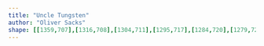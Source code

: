 ```yaml
---
title: "Uncle Tungsten"
author: "Oliver Sacks"
shape: [[1359,707],[1316,708],[1304,711],[1295,717],[1284,720],[1279,725],[1267,730],[1259,737],[1258,741],[1256,814],[1254,832],[1252,957],[1250,972],[1247,1105],[1243,1177],[1244,1195],[1241,1228],[1242,1240],[1238,1309],[1239,1330],[1237,1338],[1236,1359],[1235,1436],[1239,1443],[1274,1446],[1294,1446],[1299,1443],[1304,1432],[1305,1380],[1307,1355],[1306,1343],[1308,1328],[1308,1302],[1313,1229],[1312,1216],[1316,1134],[1320,921],[1322,899],[1322,849],[1323,824],[1325,812],[1325,791],[1327,778],[1330,772],[1345,765],[1354,758],[1358,757],[1365,750],[1366,735],[1371,721],[1371,711],[1363,707]]
---
```

